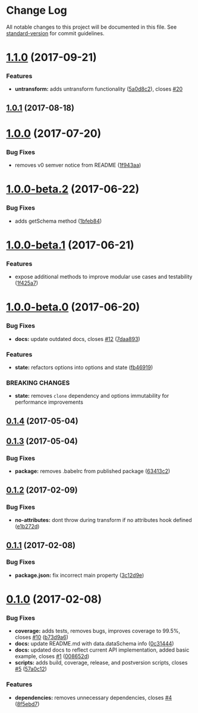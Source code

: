 # Change Log

All notable changes to this project will be documented in this file. See [standard-version](https://github.com/conventional-changelog/standard-version) for commit guidelines.

<a name="1.1.0"></a>
# [1.1.0](https://github.com/GaiamTV/transformalizer/compare/v1.0.1...v1.1.0) (2017-09-21)


### Features

* **untransform:** adds untransform functionality ([5a0d8c2](https://github.com/GaiamTV/transformalizer/commit/5a0d8c2)), closes [#20](https://github.com/GaiamTV/transformalizer/issues/20)



<a name="1.0.1"></a>
## [1.0.1](https://github.com/GaiamTV/transformalizer/compare/v1.0.0...v1.0.1) (2017-08-18)



<a name="1.0.0"></a>
# [1.0.0](https://github.com/GaiamTV/transformalizer/compare/v1.0.0-beta.2...v1.0.0) (2017-07-20)


### Bug Fixes

* removes v0 semver notice from README ([1f943aa](https://github.com/GaiamTV/transformalizer/commit/1f943aa))



<a name="1.0.0-beta.2"></a>
# [1.0.0-beta.2](https://github.com/GaiamTV/transformalizer/compare/v1.0.0-beta.1...v1.0.0-beta.2) (2017-06-22)


### Bug Fixes

* adds getSchema method ([1bfeb84](https://github.com/GaiamTV/transformalizer/commit/1bfeb84))



<a name="1.0.0-beta.1"></a>
# [1.0.0-beta.1](https://github.com/GaiamTV/transformalizer/compare/v1.0.0-beta.0...v1.0.0-beta.1) (2017-06-21)


### Features

* expose additional methods to improve modular use cases and testability ([1f425a7](https://github.com/GaiamTV/transformalizer/commit/1f425a7))



<a name="1.0.0-beta.0"></a>
# [1.0.0-beta.0](https://github.com/GaiamTV/transformalizer/compare/v0.1.4...v1.0.0-beta.0) (2017-06-20)


### Bug Fixes

* **docs:** update outdated docs, closes [#12](https://github.com/GaiamTV/transformalizer/issues/12) ([7daa893](https://github.com/GaiamTV/transformalizer/commit/7daa893))


### Features

* **state:** refactors options into options and state ([fb46919](https://github.com/GaiamTV/transformalizer/commit/fb46919))


### BREAKING CHANGES

* **state:** removes `clone` dependency and options immutability for performance improvements



<a name="0.1.4"></a>
## [0.1.4](https://github.com/GaiamTV/transformalizer/compare/v0.1.3...v0.1.4) (2017-05-04)



<a name="0.1.3"></a>
## [0.1.3](https://github.com/GaiamTV/transformalizer/compare/v0.1.2...v0.1.3) (2017-05-04)


### Bug Fixes

* **package:** removes .babelrc from published package ([63413c2](https://github.com/GaiamTV/transformalizer/commit/63413c2))



<a name="0.1.2"></a>
## [0.1.2](https://github.com/GaiamTV/transformalizer/compare/v0.1.1...v0.1.2) (2017-02-09)


### Bug Fixes

* **no-attributes:** dont throw during transform if no attributes hook defined ([e1b272d](https://github.com/GaiamTV/transformalizer/commit/e1b272d))



<a name="0.1.1"></a>
## [0.1.1](https://github.com/GaiamTV/transformalizer/compare/v0.1.0...v0.1.1) (2017-02-08)


### Bug Fixes

* **package.json:** fix incorrect main property ([3c12d9e](https://github.com/GaiamTV/transformalizer/commit/3c12d9e))



<a name="0.1.0"></a>
# [0.1.0](https://github.com/GaiamTV/transformalizer/compare/v0.0.1...v0.1.0) (2017-02-08)


### Bug Fixes

* **coverage:** adds tests, removes bugs, improves coverage to 99.5%, closes [#10](https://github.com/GaiamTV/transformalizer/issues/10) ([b73d9a6](https://github.com/GaiamTV/transformalizer/commit/b73d9a6))
* **docs:** update README.md with data.dataSchema info ([0c31444](https://github.com/GaiamTV/transformalizer/commit/0c31444))
* **docs:** updated docs to reflect current API implementation, added basic example, closes [#1](https://github.com/GaiamTV/transformalizer/issues/1) ([008652d](https://github.com/GaiamTV/transformalizer/commit/008652d))
* **scripts:** adds build, coverage, release, and postversion scripts, closes [#5](https://github.com/GaiamTV/transformalizer/issues/5) ([57a0c12](https://github.com/GaiamTV/transformalizer/commit/57a0c12))


### Features

* **dependencies:** removes unnecessary dependencies, closes [#4](https://github.com/GaiamTV/transformalizer/issues/4) ([8f5ebd7](https://github.com/GaiamTV/transformalizer/commit/8f5ebd7))
